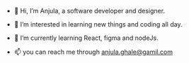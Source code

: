 - 👋 Hi, I’m Anjula, a software developer and designer.
- 👀 I’m interested in learning new things and coding all day.
- 🌱 I’m currently learning React, figma and nodeJs.

- 📫 you can reach me through anjula.ghale@gamil.com

<!---
meanjula/meanjula is a ✨ special ✨ repository because its `README.md` (this file) appears on your GitHub profile.
You can click the Preview link to take a look at your changes.
--->

